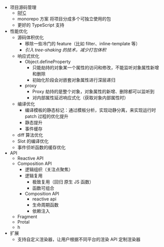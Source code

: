 - 项目源码管理
  - [RFC](https://github.com/vuejs/rfcs)
  - monorepo 方案
    将项目分成多个可独立使用的包
  - 更好的 TypeScript 支持
- 性能优化
  - 源码体积优化
    - 移除一些冷门的 feature（比如 filter、inline-template 等）
    - _引入 tree-shaking 的技术，减少打包体积_
  - 响应式优化
    - Object.defineProperty
      - 只能劫持的对象某一个属性的访问和修改，不能监听对象属性新增和删除
      - 初始化阶段会对嵌套对象属性进行深层递归
    - proxy
      - Proxy 劫持的是整个对象，对象属性的新增、删除都可以监听到
      - 对内部属性延迟响应式化（获取对象内部属性时）
  - 编译优化
    - 编译模板的静态标记：通过模板分析，实现动静分离，来实现运行时 patch 过程的优化提升
    - 静态提升
    - 事件缓存
  - diff 算法优化
  - Slot 的编译优化
  - 事件侦听函数的缓存优化
- API
  - Reactive API
  - Composition API
    - 逻辑组织（关注点聚焦）
    - 逻辑复用
      - 极致复用（回归 原生 JS 函数）
      - 函数可组合
    - Composition API
      - reactive api
      - 生命周期函数
      - 依赖注入
  - Fragment
  - Protal
  - h
- 扩展
  - 支持自定义渲染器，让用户根据不同平台的渲染 API 定制渲染器